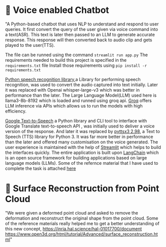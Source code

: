 # 📌 Voice enabled Chatbot

"A Python-based chatbot that uses NLP to understand and respond to user queries. It first convert the query of the user given via voice command into a text(ASR).
This text is later then passed to an LLM to generate accurate response. This response will then converted back to audio clip and gets played to the user(TTS).

The file can be runned using the command `streamlit run app.py`
The requirements needed to build this project is specified in the `requirements.txt` file
Install those requirements using `pip install -r requirements.txt`

[Python speech recognition library](https://pypi.org/project/SpeechRecognition/),a Library for performing speech recognition, was used to convert the audio captured into text initially. Later it was replaced with Openai whisper-large-v3 which was better in performance than the later. The Large Language Model(LLM) used here is llama3-8b-8192 which is loaded and runned using groq api. [Groq](https://groq.com/) offers LLM inference via APIs which allows us to run the models with high efficiency. 

[Google Text-to-Speech](https://pypi.org/project/gTTS/) a Python library and CLI tool to interface with Google Translate text-to-speech API , was initially used to  deliver a voice version of the response. And later it was replaced by [pyttsx3 2.98](https://pypi.org/project/pyttsx3/), a Text to Speech (TTS) library for Python 3. It was far more better in performance than the later and offered many customisation on the voice generated. The user experience is maintained with the help of [Streamlit](https://streamlit.io/) which helps to build the interfaces quickly. The entire application is built upon [LangChain](https://www.langchain.com/) which is an open source framework for building applications based on large language models (LLMs).
Some of the refernce material that I have used to complete the task is attached [here](https://python.langchain.com/docs/introduction/")

# 📌 Surface Reconstruction from Point Cloud

"We were given a deformed point cloud and asked to remove the deformation and reconstruct the original shape from the point cloud.
Some of the reference materials really helped me to get a better understanding of this new concept, 
https://inria.hal.science/hal-01017700/document
https://www.open3d.org/html/tutorial/Advanced/surface_reconstruction.html"


